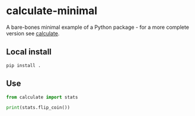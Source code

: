# calculate-minimal

A bare-bones minimal example of a Python package - for a more complete version see [calculate](../calculate).

## Local install

`pip install .`

## Use

```python
from calculate import stats

print(stats.flip_coin())
```
